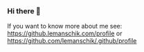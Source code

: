 ### Hi there 👋

If you want to know more about me see: https://github.lemanschik.com/profile or https://github.com/lemanschik/.github/profile
